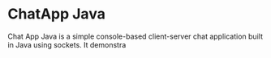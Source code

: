 <h1>ChatApp Java</h1>
<p>
  Chat App Java is a simple console-based client-server chat application built in Java using sockets. It demonstra
</p> 
